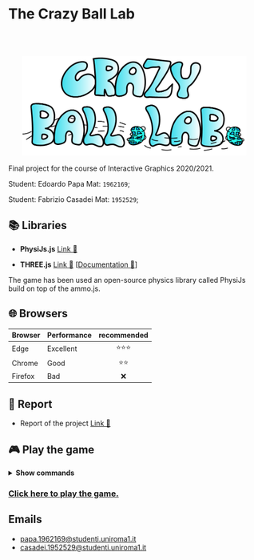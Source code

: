 # The Crazy Ball Lab

<br />
<br />
<p align="center">
  <a href="https://github.com/SapienzaInteractiveGraphicsCourse/final-project-viralcats">
    <img alt="The Crazy Ball Lab" title="The Crazy Ball Lab" src="./asserts/imgs/title.png" width="450">
  </a>
</p>

Final project for the course of Interactive Graphics 2020/2021.

Student: Edoardo Papa Mat: `1962169`;

Student: Fabrizio Casadei Mat: `1952529`;

## 📚 Libraries
-   **PhysiJs.js** [Link 🔗](https://github.com/chandlerprall/Physijs/wiki/Basic-Setup) 

-   **THREE.js** [Link 🔗](https://threejs.org/) [[Documentation 🔗](https://threejs.org/docs/)]

   The game has been used an open-source physics library called  PhysiJs  build on top of the  ammo.js.
## 🌐 Browsers

|Browser|Performance|recommended|
|:---|:---|:---:|
|Edge|Excellent|⭐⭐⭐|
|Chrome|Good|⭐⭐|
|Firefox|Bad|❌|

## 📜 Report

-   Report of the project [Link 🔗](./Report.pdf)

## 🎮 Play the game

<details><summary><b>Show commands</b></summary>

- `SPACE`: jump
- `W` `A` `S` `D`: directional movement
- `Mouse`: move the camera
</details>

### [Click here to play the game.](https://sapienzainteractivegraphicscourse.github.io/final-project-viralcats/)

## Emails

-   papa.1962169@studenti.uniroma1.it
-   casadei.1952529@studenti.uniroma1.it